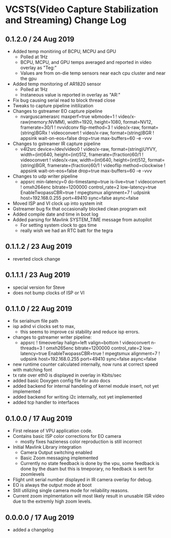# VCSTS(Video Capture Stabilization and Streaming) Change Log

## 0.1.2.0 / 24 Aug 2019

- Added temp monitiring of BCPU, MCPU and GPU
    - Polled at 1Hz
    - BCPU, MCPU, and GPU temps averaged and reported in video overlay as "Teg:"
    - Values are from on-die temp sensors near each cpu cluster and near the gpu
- Added temp monitoring of AR1820 sensor
    - Polled at 1Hz
    - Instaneous value is reported in overlay as "AR:"
- Fix bug causing serial read to block thread close
- Tweaks to capture pipeline initilization
- Changes to gstreamer EO capture pipeline
    - nvarguscamerasrc maxperf=true wbmode=1 ! video/x-raw(memory:NVMM), width=1920, height=1080, format=NV12, framerate=30/1 ! nvvidconv flip-method=3 ! video/x-raw, format=(string)BGRx ! videoconvert ! video/x-raw, format=(string)BGR ! appsink wait-on-eos=false drop=true max-buffers=60 -e -vvv
- Changes to gstreamer IR capture pipeline
    - v4l2src device=/dev/video0 ! video/x-raw, format=(string)UYVY, width=(int)640, height=(int)512, framerate=(fraction)60/1 ! videoconvert ! video/x-raw, width=(int)640, height=(int)512, format=(string)BGR, framerate=(fraction)60/1 ! videoflip method=clockwise ! appsink wait-on-eos=false drop=true max-buffers=60 -e -vvv
- Changes to udp writer pipeline 
    - appsrc min-latency=0 do-timestamp=true is-live=true ! videoconvert ! omxh264enc bitrate=1200000 control_rate=2 low-latency=true EnableTwopassCBR=true ! mpegtsmux alignment=7 ! udpsink host=192.168.0.255 port=49410 sync=false async=false 
- Moved ISP and VI clock up into system init
- Gstreamer bug fix that occasionally blocked clean program exit
- Added compile date and time in boot log
- Added parsing for Mavlink SYSTEM_TIME message from autopilot
    - For setting system clock to gps time
    - really wish we had an RTC batt for the tegra

## 0.1.1.2 / 23 Aug 2019

- reverted clock change

## 0.1.1.1 / 23 Aug 2019

- special version for Steve
- does not bump clocks of ISP or VI

## 0.1.1.0 / 22 Aug 2019

- fix serialnum file path
- isp adnd vi clocks set to max, 
    - this seems to improve csi stability and reduce isp errors. 
- changes to gstreamer writer pipeline: 
    - appsrc ! timeoverlay halign=left valign=bottom ! videoconvert n-threads=3 ! omxh265enc bitrate=1200000 control_rate=2 low-latency=true EnableTwopassCBR=true ! mpegtsmux alignment=7 ! udpsink host=192.168.0.255 port=49410 sync=false async=false 
- new runtime counter calculated internally, now runs at correct speed with matching font
- tx rate over eth0 is displayed in overlay in Kbits/sec 
- added basic Doxygen config file for auto docs
- added backend for internal handeling of kernel module insert, not yet implemented
- added backend for writing i2c internally, not yet implemented
- added tcp handler to interfaces


## 0.1.0.0 / 17 Aug 2019

- First release of VPU application code.
- Contains basic ISP color corrections for EO camera
  - mostly fixes hazieness color reproduction is still incorrect
- Initial Mavlink Library integration
  - Camera Output switching enabled
  - Basic Zoom messaging implemented
  - Currently no state feedback is done by the vpu, some feedback is done by the dsam but this is tmeporary, no feedback is sent for zoomlevels
- Flight unit serial number displayed in IR camera overlay for debug.
- EO is always the output mode at boot
- Still utilizing single camera mode for reliability reasons.
- Current zoom implmentation will most likely result in unusable ISR video due to the extremly high zoom levels.  

## 0.0.0.0 / 17 Aug 2019

- added a changelog

